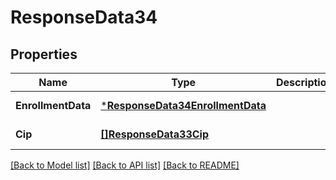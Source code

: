 # ResponseData34

## Properties
Name | Type | Description | Notes
------------ | ------------- | ------------- | -------------
**EnrollmentData** | [***ResponseData34EnrollmentData**](ResponseData34_enrollment_data.md) |  | [default to null]
**Cip** | [**[]ResponseData33Cip**](ResponseData33_cip.md) |  | [default to null]

[[Back to Model list]](../README.md#documentation-for-models) [[Back to API list]](../README.md#documentation-for-api-endpoints) [[Back to README]](../README.md)

